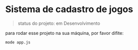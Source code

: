 <h1>Sistema de cadastro de jogos</h1>

> status do projeto: em Desenvolvimento

para rodar esse projeto na sua máquina, por favor difite:

```
mode app.js
```
